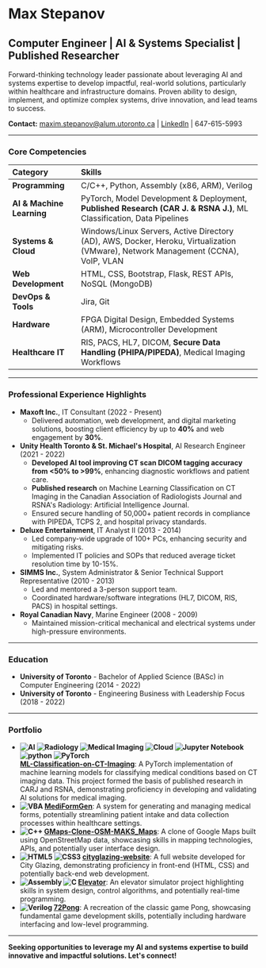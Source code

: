# Max Stepanov

## Computer Engineer | AI & Systems Specialist | Published Researcher

Forward-thinking technology leader passionate about leveraging AI and systems expertise to develop impactful, real-world solutions, particularly within healthcare and infrastructure domains. Proven ability to design, implement, and optimize complex systems, drive innovation, and lead teams to success.

**Contact:** [maxim.stepanov@alum.utoronto.ca](mailto:maxim.stepanov@alum.utoronto.ca) | [LinkedIn](https://linkedin.com/in/maximstepanov) | 647-615-5993

---

### Core Competencies

| Category                  | Skills                                                                                                                                |
| :-------------------------| :------------------------------------------------------------------------------------------------------------------------------------ |
| **Programming**           | C/C++, Python, Assembly (x86, ARM), Verilog                                                                                           |
| **AI & Machine Learning** | PyTorch, Model Development & Deployment, **Published Research (CAR J. & RSNA J.)**, ML Classification, Data Pipelines                 | 
| **Systems & Cloud**       | Windows/Linux Servers, Active Directory (AD), AWS, Docker, Heroku, Virtualization (VMware), Network Management (CCNA), VoIP, VLAN     |
| **Web Development**       | HTML, CSS, Bootstrap, Flask, REST APIs, NoSQL (MongoDB)                                                                               |
| **DevOps & Tools**        | Jira, Git                                                                                                                             |
| **Hardware**              | FPGA Digital Design, Embedded Systems (ARM), Microcontroller Development                                                              |
| **Healthcare IT**         | RIS, PACS, HL7, DICOM, **Secure Data Handling (PHIPA/PIPEDA)**, Medical Imaging Workflows                                             |

---

### Professional Experience Highlights

*   **Maxoft Inc.**, IT Consultant (2022 - Present)
    *   Delivered automation, web development, and digital marketing solutions, boosting client efficiency by up to **40%** and web engagement by **30%**.
*   **Unity Health Toronto & St. Michael's Hospital**, AI Research Engineer (2021 - 2022)
    *   **Developed AI tool improving CT scan DICOM tagging accuracy from <50% to >99%**, enhancing diagnostic workflows and patient care.
    *   **Published research** on Machine Learning Classification on CT Imaging in the Canadian Association of Radiologists Journal and RSNA's Radiology: Artificial Intelligence Journal.
    *   Ensured secure handling of 50,000+ patient records in compliance with PIPEDA, TCPS 2, and hospital privacy standards.
*   **Deluxe Entertainment**, IT Analyst II (2013 - 2014)
    *   Led company-wide upgrade of 100+ PCs, enhancing security and mitigating risks.
    *   Implemented IT policies and SOPs that reduced average ticket resolution time by 10-15%.
*   **SIMMS Inc.**, System Administrator & Senior Technical Support Representative (2010 - 2013)
    *   Led and mentored a 3-person support team.
    *   Coordinated hardware/software integrations (HL7, DICOM, RIS, PACS) in hospital settings.
*   **Royal Canadian Navy**, Marine Engineer (2008 - 2009)
    *   Maintained mission-critical mechanical and electrical systems under high-pressure environments.

---

### Education

*   **University of Toronto** - Bachelor of Applied Science (BASc) in Computer Engineering (2014 - 2022)
*   **University of Toronto** - Engineering Business with Leadership Focus (2018 - 2022)

---

### Portfolio

*   **![AI](https://img.shields.io/badge/AI-Artificial%20Intelligence-yellow) ![Radiology](https://img.shields.io/badge/Radiology-283747?style=flat&logoColor=white) ![Medical Imaging](https://img.shields.io/badge/Medical%20Imaging-0C2D48?style=flat&logo=DICOM&logoColor=white) ![Cloud](https://img.shields.io/badge/Cloud-lightgray) ![Jupyter Notebook](https://img.shields.io/badge/Jupyter-F37626.svg?&style=flat&logo=Jupyter&logoColor=white)  ![python](https://img.shields.io/badge/Python-FFD43B?style=for-the-badge&logo=python&logoColor=blue "python") ![PyTorch](https://img.shields.io/badge/PyTorch-EE4C2C?style=for-the-badge&logo=pytorch&logoColor=white) <br> [ML-Classification-on-CT-Imaging](https://github.com/maxsteep/ML-Classification-on-CT-Imaging)**: A PyTorch implementation of machine learning models for classifying medical conditions based on CT imaging data. This project formed the basis of published research in CARJ and RSNA, demonstrating proficiency in developing and validating AI solutions for medical imaging.
*   **![VBA](https://img.shields.io/badge/VBA-A950D3?style=flat&logo=microsoftoffice&logoColor=white) [MediFormGen](https://github.com/maxsteep/MediFormGen)**: A system for generating and managing medical forms, potentially streamlining patient intake and data collection processes within healthcare settings.
*   **![C++](https://img.shields.io/badge/C%2B%2B-00599C?style=for-the-badge&logo=c%2B%2B&logoColor=white) [GMaps-Clone-OSM-MAKS_Maps](https://github.com/maxsteep/GMaps-Clone-OSM-MAKS_Maps)**: A clone of Google Maps built using OpenStreetMap data, showcasing skills in mapping technologies, APIs, and potentially user interface design.
*   **![HTML5](https://img.shields.io/badge/HTML5-E34F26?style=for-the-badge&logo=html5&logoColor=white) ![CSS3](https://img.shields.io/badge/CSS3-1572B6?style=for-the-badge&logo=css3&logoColor=white) [cityglazing-website](https://github.com/maxsteep/cityglazing-website)**: A full website developed for City Glazing, demonstrating proficiency in front-end (HTML, CSS) and potentially back-end web development.
*   **![Assembly](https://img.shields.io/badge/Assembly-x86%2FARM-lightgrey) ![C](https://img.shields.io/badge/C-00599C?style=for-the-badge&logo=c&logoColor=white) [Elevator](https://github.com/maxsteep/Elevator)**: An elevator simulator project highlighting skills in system design, control algorithms, and potentially real-time programming.
*   **![Verilog](https://img.shields.io/badge/Verilog-4579BA?style=flat&logo=verilog&logoColor=white) [72Pong](https://github.com/maxsteep/-72Pong)**: A recreation of the classic game Pong, showcasing fundamental game development skills, potentially including hardware interfacing and low-level programming.

---

**Seeking opportunities to leverage my AI and systems expertise to build innovative and impactful solutions. Let's connect!**